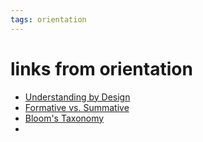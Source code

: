 ```yaml
---
tags: orientation
---
```


# links from orientation
* [Understanding by Design](https://cft.vanderbilt.edu/guides-sub-pages/understanding-by-design/)
* [Formative vs. Summative](https://www.gre.ac.uk/learning-teaching/assessment/assessment/design/formative-vs-summative)
* [Bloom's Taxonomy](https://cft.vanderbilt.edu/guides-sub-pages/blooms-taxonomy/)
* 